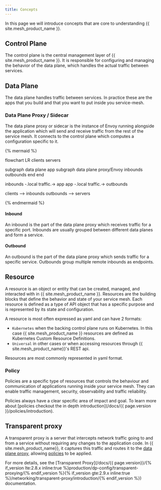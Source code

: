 ```yaml
---
title: Concepts
---
```


In this page we will introduce concepts that are core to understanding {{ site.mesh_product_name }}.

## Control Plane

The control plane is the central management layer of {{ site.mesh_product_name }}. It is responsible for configuring and managing the behavior of the data plane,
which handles the actual traffic between services.

## Data Plane

The data plane handles traffic between services.
In practice these are the apps that you build and that you want to put inside you service-mesh.

### Data Plane Proxy / Sidecar

The data plane proxy or sidecar is the instance of Envoy running alongside the application which will send and receive traffic from the rest of the service mesh.
It connects to the control plane which computes a configuration specific to it.

{% mermaid %}

flowchart LR
clients
servers

subgraph data plane
app
subgraph data plane proxy/Envoy
inbounds
outbounds
end
end

inbounds -.local traffic.-> app
app -.local traffic.-> outbounds

clients --> inbounds
outbounds --> servers

{% endmermaid %}

#### Inbound

An inbound is the part of the data plane proxy which receives traffic for a specific port.
Inbounds are usually grouped between different data planes and form a service.

#### Outbound

An outbound is the part of the data plane proxy which sends traffic for a specific service.
Outbounds group multiple remote inbounds as endpoints.

## Resource

A resource is an object or entity that can be created, managed, and interacted with in {{ site.mesh_product_name }}.
Resources are the building blocks that define the behavior and state of your service mesh.
Each resource is defined as a type of API object that has a specific purpose and is represented by its state and configuration.

A resource is most often expressed as yaml and can have 2 formats:

- `Kubernetes` when the backing control plane runs on Kubernetes. In this case {{ site.mesh_product_name }} resources are defined as Kubernetes Custom Resource Definitions.
- `Universal` in other cases or when accessing resources through {{ site.mesh_product_name}}'s REST api.

Resources are most commonly represented in yaml format.

### Policy

Policies are a specific type of resources that controls the behaviour and communication of applications running inside your service mesh.
They can enable traffic management, security, observability and traffic reliability.

Policies always have a clear specific area of impact and goal.
To learn more about [policies checkout the in depth introduction](/docs/{{ page.version }}/policies/introduction).

## Transparent proxy

A transparent proxy is a server that intercepts network traffic going to and from a service without requiring any changes to the application code. In {{ site.mesh_product_name}}, it captures this traffic and routes it to the [data plane proxy](#data-plane-proxy--sidecar), allowing [policies](#policy) to be applied.

For more details, see the [Transparent Proxy](/docs/{{ page.version}}/{% if_version lte:2.8.x inline:true %}production/dp-config/transparent-proxying/{% endif_version %}{% if_version gte:2.9.x inline:true %}/networking/transparent-proxy/introduction/{% endif_version %}) documentation.
